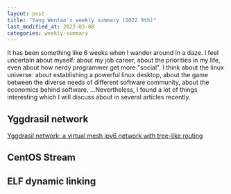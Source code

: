 ```yaml
---
layout: post
title: "Yang Wentao's weekly summary (2022 9th)"
last_modified_at: 2022-03-08
categories: weekly-summary
---
```

<!-- This Source Code Form is subject to the terms of the Mozilla Public
   - License, v. 2.0. If a copy of the MPL was not distributed with this
   - file, You can obtain one at https://mozilla.org/MPL/2.0/. -->
It has been something like 6 weeks when I wander around in a daze. I feel uncertain about myself: about my job career, about the priorities in my life, even about how nerdy programmer get more "social". I think about the linux universe: about establishing a powerful linux desktop, about the game between the diverse needs of different software community, about the economics behind software. …Nevertheless, I found a lot of things interesting which I will discuss about in several articles recently.

## Yggdrasil network
[Yggdrasil network: a virtual mesh ipv6 network with tree-like routing](../../../../posts/2022/03/08/using-yggdrasil-network-virtual-mesh-ipv6-network.html)

## CentOS Stream

## ELF dynamic linking
